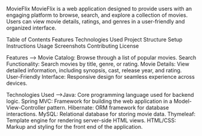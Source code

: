 MovieFlix
MovieFlix is a web application designed to provide users with an engaging platform to browse, search, and explore a collection of movies. Users can view movie details, ratings, and genres in a user-friendly and organized interface.

Table of Contents
Features
Technologies Used
Project Structure
Setup Instructions
Usage
Screenshots
Contributing
License

Features
--> Movie Catalog: Browse through a list of popular movies.
Search Functionality: Search movies by title, genre, or rating.
Movie Details: View detailed information, including synopsis, cast, release year, and rating.
User-Friendly Interface: Responsive design for seamless experience across devices.

Technologies Used
-->Java: Core programming language used for backend logic.
Spring MVC: Framework for building the web application in a Model-View-Controller pattern.
Hibernate: ORM framework for database interactions.
MySQL: Relational database for storing movie data.
Thymeleaf: Template engine for rendering server-side HTML views.
HTML/CSS: Markup and styling for the front end of the application.
